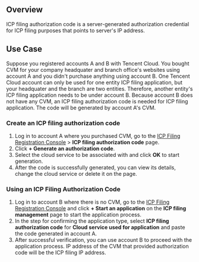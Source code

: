 ﻿## Overview

ICP filing authorization code is a server-generated authorization credential for ICP filing purposes that points to server's IP address.

## Use Case

Suppose you registered accounts A and B with Tencent Cloud. You bought CVM for your company headquater and branch office's websites using account A and you didn't purchase anything using account B. One Tencent Cloud account can only be used for one entity ICP filing application, but your headquater and the branch are two entities. Therefore, another entity's ICP filing application needs to be under account B. Because account B does not have any CVM, an ICP filing authorization code is needed for ICP filing application. The code will be generated by account A's CVM.

### Create an ICP filing authorization code

1. Log in to account A where you purchased CVM, go to the [ICP Filing Registration Console](https://console.cloud.tencent.com/beian) > **ICP filing authorization code** page.
2. Click **+ Generate an authorization code**.
3. Select the cloud service to be associated with and click **OK** to start generation.
4. After the code is successfully generated, you can view its details, change the cloud service or delete it on the page.

### Using an ICP Filing Authorization Code

1. Log in to account B where there is no CVM, go to the [ICP Filing Registration Console](https://console.cloud.tencent.com/beian) and click **+ Start an application** on the **ICP filing management** page to start the application process.
2. In the step for confirming the application type, select **ICP filing authorization code** for **Cloud service used for application** and paste the code generated in account A.
3. After successful verification, you can use account B to proceed with the application process. IP address of the CVM that provided authorization code will be the ICP filing IP address.

